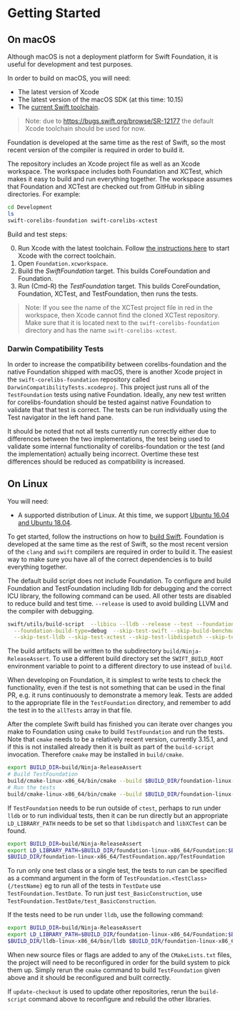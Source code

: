 # Getting Started

## On macOS

Although macOS is not a deployment platform for Swift Foundation, it is useful for development and test purposes.

In order to build on macOS, you will need:

* The latest version of Xcode
* The latest version of the macOS SDK (at this time: 10.15)
* The [current Swift toolchain](https://swift.org/download/#snapshots).

> Note: due to https://bugs.swift.org/browse/SR-12177 the default Xcode toolchain should be used for now.

Foundation is developed at the same time as the rest of Swift, so the most recent version of the compiler is required in order to build it.

The repository includes an Xcode project file as well as an Xcode workspace. The workspace includes both Foundation and XCTest, which makes it easy to build and run everything together. The workspace assumes that Foundation and XCTest are checked out from GitHub in sibling directories. For example:

```sh
cd Development
ls
swift-corelibs-foundation swift-corelibs-xctest
```

Build and test steps:

0. Run Xcode with the latest toolchain. Follow [the instructions here](https://swift.org/download/#installation) to start Xcode with the correct toolchain.
0. Open `Foundation.xcworkspace`.
0. Build the _SwiftFoundation_ target. This builds CoreFoundation and Foundation.
0. Run (Cmd-R) the _TestFoundation_ target. This builds CoreFoundation, Foundation, XCTest, and TestFoundation, then runs the tests.

> Note: If you see the name of the XCTest project file in red in the workspace, then Xcode cannot find the cloned XCTest repository. Make sure that it is located next to the `swift-corelibs-foundation` directory and has the name `swift-corelibs-xctest`.

### Darwin Compatibility Tests

In order to increase the compatibility between corelibs-foundation and the native Foundation shipped with macOS, there is another Xcode project in the `swift-corelibs-foundation` repository called `DarwinCompatibilityTests.xcodeproj`. This project just runs all of the `TestFoundation` tests using native Foundation. Ideally, any new test written for corelibs-foundation should be tested against
native Foundation to validate that that test is correct. The tests can be run individually using the Test navigator in the left hand pane.

It should be noted that not all tests currently run correctly either due to differences between the two implementations, the test being used to validate some
internal functionality of corelibs-foundation or the test (and the implementation) actually being incorrect. Overtime these test differences should be reduced as compatibility is increased.


## On Linux

You will need:

* A supported distribution of Linux. At this time, we support [Ubuntu 16.04 and Ubuntu 18.04](http://www.ubuntu.com).

To get started, follow the instructions on how to [build Swift](https://github.com/apple/swift/blob/main/docs/HowToGuides/GettingStarted.md#building-the-project-for-the-first-time). Foundation is developed at the same time as the rest of Swift, so the most recent version of the `clang` and `swift` compilers are required in order to build it. The easiest way to make sure you have all of the correct dependencies is to build everything together.

The default build script does not include Foundation. To configure and build Foundation and TestFoundation including lldb for debugging and the correct ICU library, the following command can be used. All other tests are disabled to reduce build and test time. `--release` is used to avoid building LLVM and the compiler with debugging.

```sh
swift/utils/build-script  --libicu --lldb --release --test --foundation --xctest \
  --foundation-build-type=debug  --skip-test-swift --skip-build-benchmarks \
  --skip-test-lldb --skip-test-xctest --skip-test-libdispatch --skip-test-libicu --skip-test-cmark
```

The build artifacts will be written to the subdirectory `build/Ninja-ReleaseAssert`. To use a different build directory set the `SWIFT_BUILD_ROOT` environment variable to point to a different directory to use instead of `build`.

When developing on Foundation, it is simplest to write tests to check the functionality, even if the test is not something that can be used in the final PR, e.g. it runs continuously to demonstrate a memory leak. Tests are added
to the appropriate file in the  `TestFoundation` directory, and remember to add the test in to the `allTests` array in that file.

After the complete Swift build has finished you can iterate over changes you make to Foundation using `cmake` to build `TestFoundation` and run the tests.
Note that `cmake` needs to be a relatively recent version, currently 3.15.1, and if this is not installed already
then it is built as part of the `build-script` invocation. Therefore `cmake` may be installed in `build/cmake`.

```sh
export BUILD_DIR=build/Ninja-ReleaseAssert
# Build TestFoundation
build/cmake-linux-x86_64/bin/cmake --build $BUILD_DIR/foundation-linux-x86_64/ -v -- -j4 TestFoundation
# Run the tests
build/cmake-linux-x86_64/bin/cmake --build $BUILD_DIR/foundation-linux-x86_64/ -v -- -j4 test
```

If `TestFoundation` needs to be run outside of `ctest`, perhaps to run under `lldb`  or to run individual tests, then it can be run directly but an appropriate `LD_LIBRARY_PATH`
needs to be set so that `libdispatch` and `libXCTest` can be found.

```sh
export BUILD_DIR=build/Ninja-ReleaseAssert
export LD_LIBRARY_PATH=$BUILD_DIR/foundation-linux-x86_64/Foundation:$BUILD_DIR/xctest-linux-x86_64:$BUILD_DIR/libdispatch-linux-x86_64
$BUILD_DIR/foundation-linux-x86_64/TestFoundation.app/TestFoundation
```

To run only one test class or a single test, the tests to run can be specified as a command argument in the form of `TestFoundation.<TestClass>{/testName}` eg to run all of the tests in `TestDate` use
`TestFoundation.TestDate`. To run just `test_BasicConstruction`, use `TestFoundation.TestDate/test_BasicConstruction`.

If the tests need to be run under `lldb`, use the following command:

```sh
export BUILD_DIR=build/Ninja-ReleaseAssert
export LD_LIBRARY_PATH=$BUILD_DIR/foundation-linux-x86_64/Foundation:$BUILD_DIR/xctest-linux-x86_64:$BUILD_DIR/libdispatch-linux-x86_64
$BUILD_DIR/lldb-linux-x86_64/bin/lldb $BUILD_DIR/foundation-linux-x86_64/TestFoundation.app/TestFoundation
```

When new source files or flags are added to any of the `CMakeLists.txt` files, the project will need to be reconfigured in order for the build system to pick them up. Simply rerun the `cmake` command to build `TestFoundation` given above and it should be reconfigured and built correctly. 

If `update-checkout` is used to update other repositories, rerun the `build-script` command above to reconfigure and rebuild the other libraries.
